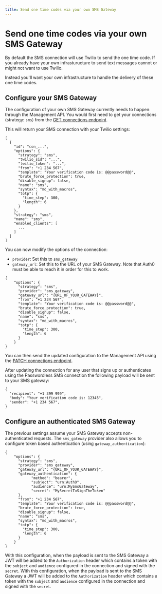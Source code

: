 ```yaml
---
title: Send one time codes via your own SMS Gateway
---
```


# Send one time codes via your own SMS Gateway

By default the SMS connection will use Twilio to send the one time code. If you already have your own infrasturucture to send text messages cannot or might not want to use Twilio.

Instead you'll want your own infrastructure to handle the delivery of these one time codes.

## Configure your SMS Gateway

The configuration of your own SMS Gateway currently needs to happen through the Management API. You would first need to get your connections (strategy: `sms`) from the [GET connections endpoint](https://auth0.com/docs/api/v2#!/Connections/get_connections).

This will return your SMS connection with your Twilio settings:

```
[
  {
    "id": "con_...",
    "options": {
      "strategy": "sms",
      "twilio_sid": "...",
      "twilio_token": "...",
      "from": "+1 234 567",
      "template": "Your verification code is: @@password@@",
      "brute_force_protection": true,
      "disable_signup": false,
      "name": "sms",
      "syntax": "md_with_macros",
      "totp": {
        "time_step": 300,
        "length": 6
      }
    },
    "strategy": "sms",
    "name": "sms",
    "enabled_clients": [
      ...
    ]
  }
]
```

You can now modify the options of the connection:

 - `provider`: Set this to `sms_gateway`
 - `gateway_url`: Set this to the URL of your SMS Gateway. Note that Auth0 must be able to reach it in order for this to work.

```
{
    "options": {
      "strategy": "sms",
      "provider": "sms_gateway",
      "gateway_url": "{URL_OF_YOUR_GATEWAY}",
      "from": "+1 234 567",
      "template": "Your verification code is: @@password@@",
      "brute_force_protection": true,
      "disable_signup": false,
      "name": "sms",
      "syntax": "md_with_macros",
      "totp": {
        "time_step": 300,
        "length": 6
      }
    }
}
```

You can then send the updated configuration to the Management API using the [PATCH connections endpoint](https://auth0.com/docs/api/v2#!/Connections/patch_connections_by_id).

After updating the connection for any user that signs up or authenticates using the Passwordless SMS connection the following payload will be sent to your SMS gateway:

```
{
  "recipient": "+1 399 999",
  "body": "Your verification code is: 12345",
  "sender": "+1 234 567",
}
```

## Configure an authenticated SMS Gateway

The previous settings assume your SMS Gateway accepts non-authenticated requests. The `sms_gateway` provider also allows you to configure token based authentication (using `gateway_authentication`):

```
{
    "options": {
      "strategy": "sms",
      "provider": "sms_gateway",
      "gateway_url": "{URL_OF_YOUR_GATEWAY}",
      "gateway_authentication": {
            "method": "bearer",
            "subject": "urn:Auth0",
            "audience": "urn:MySmsGateway",
            "secret": "MySecretToSignTheToken"
      },
      "from": "+1 234 567",
      "template": "Your verification code is: @@password@@",
      "brute_force_protection": true,
      "disable_signup": false,
      "name": "sms",
      "syntax": "md_with_macros",
      "totp": {
        "time_step": 300,
        "length": 6
      }
    }
}
```

With this configuration, when the payload is sent to the SMS Gateway a JWT will be added to the `Authorization` header which contains a token with the `subject` and `audience` configured in the connection and signed with the `secret`. With this configuration, when the payload is sent to the SMS Gateway a JWT will be added to the `Authorization` header which contains a token with the `subject` and `audience` configured in the connection and signed with the `secret`.